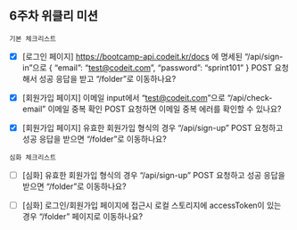 ## 6주차 위클리 미션

`기본 체크리스트`

- [x] [로그인 페이지] https://bootcamp-api.codeit.kr/docs 에 명세된 “/api/sign-in”으로 { “email”: “test@codeit.com”, “password”: “sprint101” } POST 요청해서 성공 응답을 받고 “/folder”로 이동하나요?

- [x] [회원가입 페이지] 이메일 input에서 “test@codeit.com”으로 “/api/check-email” 이메일 중복 확인 POST 요청하면 이메일 중복 에러를 확인할 수 있나요?

- [x] [회원가입 페이지] 유효한 회원가입 형식의 경우 “/api/sign-up” POST 요청하고 성공 응답을 받으면 “/folder”로 이동하나요?

`심화 체크리스트`

- [ ] [심화] 유효한 회원가입 형식의 경우 “/api/sign-up” POST 요청하고 성공 응답을 받으면 “/folder”로 이동하나요?

- [ ] [심화] 로그인/회원가입 페이지에 접근시 로컬 스토리지에 accessToken이 있는 경우 “/folder” 페이지로 이동하나요?
